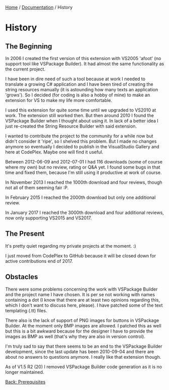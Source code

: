 [Home][home] / [Documentation](Documentation.md) / History

# History

## The Beginning

In 2006 I created the first version of this extension with VS2005 'afoot' (no support tool like VSPackage Builder).  It had almost the same functionality as the current project.

I have been in dire need of such a tool because at work I needed to translate a growing C# application and I have been tired of creating the string resources manually (it is astounding how many texts an application 'grows').  So I decided (for coding is also a hobby of mine) to make an extension for VS to make my life more comfortable.

I used this extension for quite some time until we upgraded to VS2010 at work.  The extension still worked then.  But then around 2010 I found the VSPackage Builder when I thought about using it.  In lack of a better idea I just re-created the String Resource Builder with said extension.

I wanted to contribute the project to the community for a while now but didn't consider it 'ripe', so I shelved this problem.  But I made no changes anymore so eventually I decided to publish in the VisualStudio Gallery and here at CodePlex.  Maybe one will find it useful.

Between 2012-06-09 and 2012-07-01 I had 116 downloads (some of course where my own) but no review, rating or Q&A yet.  I found some bugs in that time and fixed them, because I'm still using it productive at work of course.

In November 2013 I reached the 1000th download and four reviews, though not all of them seeming fair :P.

In February 2015 I reached the 2000th download but only one additional review.

In January 2017 I reached the 3000th download and four additional reviews, now only supporting VS2015 and VS2017.

## The Present

It's pretty quiet regarding my private projects at the moment. :)

I just moved from CodePlex to GitHub because it will be closed down for active contributions end of 2017.

## Obstacles

There were some problems concerning the work with VSPackage Builder and the project name I have chosen.  It is per se not working with names containing a dot (I know that there are at least two opinions regarding this, which I don't want to discuss here, please).  I have patched some of the text templating (.tt) files.

There also is the lack of support of PNG images for buttons in VSPackage Builder.  At the moment only BMP images are allowed.  I patched this as well but this is a bit awkward because for the designer I have to provide the images as BMP as well (that's why they are also in version control).

I'm truly sad to say that there seems to be an end to the VSPackage Builder development, since the last update has been 2010-09-04 and there are about no answers to questions anymore.  I really like that extension though.

As of V1.5 R2 (20) I removed VSPackage Builder code generation as it is no longer maintained.

[Back: Prerequisites](Prerequisites.md)

[home]: https://github.com/Dany-R/IBR.StringResourceBuilder2011
